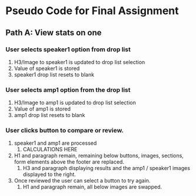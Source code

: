 # Pseudo Code for Final Assignment
## Path A: View stats on one
### User selects speaker1 option from drop list
   1. H3/Image to speaker1 is updated to drop list selection
   1. Value of speaker1 is stored
   1. speaker1 drop list resets to blank
### User selects amp1 option from the drop list
   1. H3/Image to amp1 is updated to drop list selection
   1. Value of amp1 is stored
   1. amp1 drop list resets to blank
### User clicks button to compare or review.
   1. speaker1 and amp1 are processed
      1. CALCULATIONS HERE
   1. H1 and paragraph remain, remaining below buttons, images, sections, form elements above the footer are replaced.
      1. H3 and paragraph displaying results and the amp1 / speaker1 images displayed to the right.
   1. Once reviewed the user can select a button to try again.
      1. H1 and paragraph remain, all below images are swapped.
